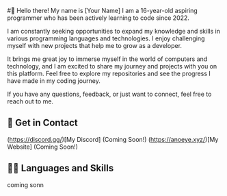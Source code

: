 #👋 Hello there! My name is [Your Name]
I am a 16-year-old aspiring programmer who has been actively learning to code since 2022.

I am constantly seeking opportunities to expand my knowledge and skills in various programming languages and technologies.
I enjoy challenging myself with new projects that help me to grow as a developer.

It brings me great joy to immerse myself in the world of computers and technology, and I am excited to share my journey and projects with you on this platform.
Feel free to explore my repositories and see the progress I have made in my coding journey.

If you have any questions, feedback, or just want to connect, feel free to reach out to me.

## 🤝 Get in Contact
(https://discord.gg/)[My Discord] (Coming Soon!)
(https://anoeye.xyz/)[My Website] (Coming Soon!)

## 👨‍💻 Languages and Skills
coming sonn
